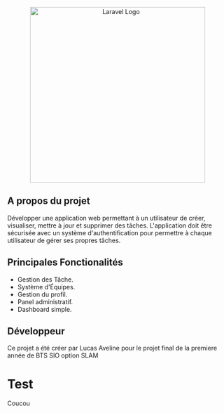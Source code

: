 <p align="center"><a href="https://laravel.com" target="_blank"><img src="https://raw.githubusercontent.com/laravel/art/master/logo-lockup/5%20SVG/2%20CMYK/1%20Full%20Color/laravel-logolockup-cmyk-red.svg" width="400" alt="Laravel Logo"></a></p>


## A propos du projet

Développer une application web permettant à un utilisateur de créer, visualiser, mettre à jour
et supprimer des tâches. L'application doit être sécurisée avec un système d'authentification
pour permettre à chaque utilisateur de gérer ses propres tâches.

## Principales Fonctionalités

- Gestion des Tâche.
- Système d'Équipes.
- Gestion du profil.
- Panel administratif.
- Dashboard simple.

## Développeur

Ce projet a été créer par Lucas Aveline pour le projet final de la premiere année de BTS SIO option SLAM

# Test 

Coucou
